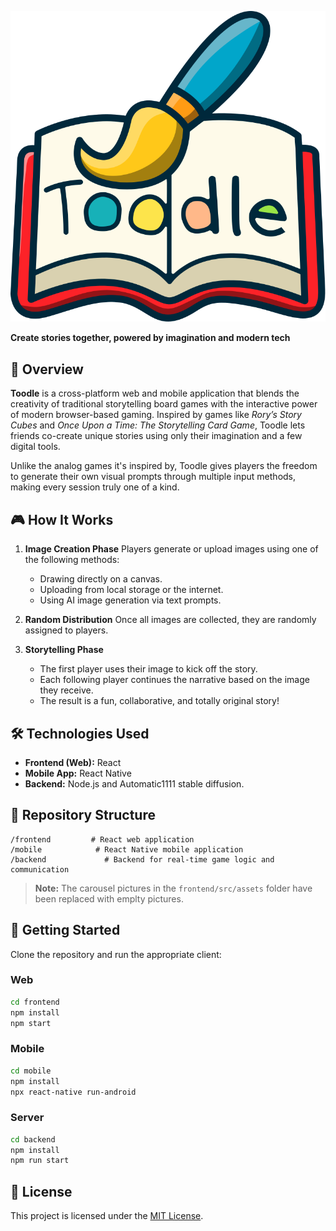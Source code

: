 ![Toodle Logo](frontend/src/assets/logo.svg)

**Create stories together, powered by imagination and modern tech**

## 📖 Overview

**Toodle** is a cross-platform web and mobile application that blends the creativity of traditional storytelling board games with the interactive power of modern browser-based gaming. Inspired by games like *Rory’s Story Cubes* and *Once Upon a Time: The Storytelling Card Game*, Toodle lets friends co-create unique stories using only their imagination and a few digital tools.

Unlike the analog games it's inspired by, Toodle gives players the freedom to generate their own visual prompts through multiple input methods, making every session truly one of a kind.

## 🎮 How It Works

1. **Image Creation Phase**
   Players generate or upload images using one of the following methods:
   * Drawing directly on a canvas.
   * Uploading from local storage or the internet.
   * Using AI image generation via text prompts.

2. **Random Distribution**
   Once all images are collected, they are randomly assigned to players.

3. **Storytelling Phase**

   * The first player uses their image to kick off the story.
   * Each following player continues the narrative based on the image they receive.
   * The result is a fun, collaborative, and totally original story!

## 🛠️ Technologies Used

* **Frontend (Web):** React
* **Mobile App:** React Native
* **Backend:** Node.js and Automatic1111 stable diffusion.

## 📂 Repository Structure

```
/frontend         # React web application
/mobile            # React Native mobile application
/backend             # Backend for real-time game logic and communication
```
> **Note:** The carousel pictures in the `frontend/src/assets` folder have been replaced with emplty pictures.

## 🚀 Getting Started

Clone the repository and run the appropriate client:

### Web

```bash
cd frontend
npm install
npm start
```

### Mobile

```bash
cd mobile
npm install
npx react-native run-android
```

### Server

```bash
cd backend
npm install
npm run start
```

## 📄 License

This project is licensed under the [MIT License](LICENSE).
